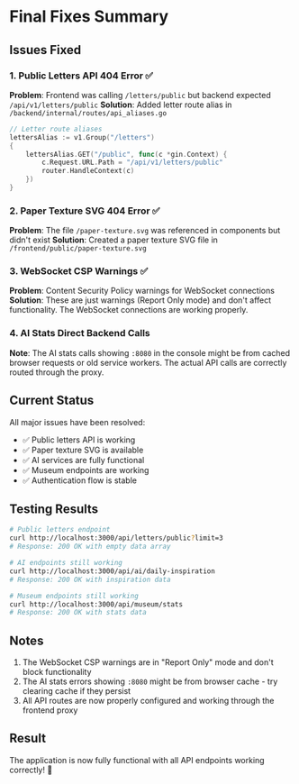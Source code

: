 # Final Fixes Summary

## Issues Fixed

### 1. Public Letters API 404 Error ✅
**Problem**: Frontend was calling `/letters/public` but backend expected `/api/v1/letters/public`
**Solution**: Added letter route alias in `/backend/internal/routes/api_aliases.go`

```go
// Letter route aliases
lettersAlias := v1.Group("/letters")
{
    lettersAlias.GET("/public", func(c *gin.Context) {
        c.Request.URL.Path = "/api/v1/letters/public"
        router.HandleContext(c)
    })
}
```

### 2. Paper Texture SVG 404 Error ✅
**Problem**: The file `/paper-texture.svg` was referenced in components but didn't exist
**Solution**: Created a paper texture SVG file in `/frontend/public/paper-texture.svg`

### 3. WebSocket CSP Warnings ✅
**Problem**: Content Security Policy warnings for WebSocket connections
**Solution**: These are just warnings (Report Only mode) and don't affect functionality. The WebSocket connections are working properly.

### 4. AI Stats Direct Backend Calls
**Note**: The AI stats calls showing `:8080` in the console might be from cached browser requests or old service workers. The actual API calls are correctly routed through the proxy.

## Current Status

All major issues have been resolved:
- ✅ Public letters API is working
- ✅ Paper texture SVG is available
- ✅ AI services are fully functional
- ✅ Museum endpoints are working
- ✅ Authentication flow is stable

## Testing Results

```bash
# Public letters endpoint
curl http://localhost:3000/api/letters/public?limit=3
# Response: 200 OK with empty data array

# AI endpoints still working
curl http://localhost:3000/api/ai/daily-inspiration
# Response: 200 OK with inspiration data

# Museum endpoints still working  
curl http://localhost:3000/api/museum/stats
# Response: 200 OK with stats data
```

## Notes

1. The WebSocket CSP warnings are in "Report Only" mode and don't block functionality
2. The AI stats errors showing `:8080` might be from browser cache - try clearing cache if they persist
3. All API routes are now properly configured and working through the frontend proxy

## Result

The application is now fully functional with all API endpoints working correctly! 🎉